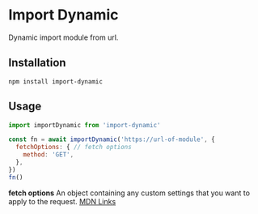 # Import Dynamic

Dynamic import module from url.

## Installation

```shell
npm install import-dynamic
```

## Usage

```js
import importDynamic from 'import-dynamic'

const fn = await importDynamic('https://url-of-module', {
  fetchOptions: { // fetch options
    method: 'GET',
  },
})
fn()
```

**fetch options** An object containing any custom settings that you want to apply to the request. [MDN Links](https://developer.mozilla.org/en-US/docs/Web/API/fetch#parameters)
